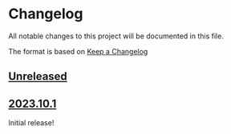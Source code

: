 # Changelog

All notable changes to this project will be documented in this file.

The format is based on [Keep a Changelog](https://keepachangelog.com/en/1.0.0/)

## [Unreleased]

## [2023.10.1]

Initial release!

[unreleased]: https://github.com/omenapps/cookiecutter-django-package/compare/HEAD...HEAD
[2023.10.1]: https://github.com/omenapps/cookiecutter-django-package/releases/tag/2023.10.1
